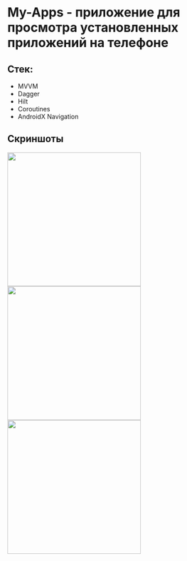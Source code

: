 # My-Apps - приложение для просмотра установленных приложений на телефоне
## Стек:
+ MVVM
+ Dagger
+ Hilt
+ Coroutines
+ AndroidX Navigation

## Скриншоты
<image src="https://github.com/Panic-Berlin/My-Apps/blob/master/images/ic_fragment_loading.jpg?raw=true" width="300"/>
<image src="https://github.com/Panic-Berlin/My-Apps/blob/master/images/ic_fragment_start.jpg?raw=true" width="300"/>
<image src="https://github.com/Panic-Berlin/My-Apps/blob/master/images/ic_fragment_apps.jpg?raw=true" width="300"/>
